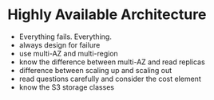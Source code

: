 # Highly Available Architecture
- Everything fails.  Everything. 
- always design for failure
- use multi-AZ and multi-region
- know the difference between multi-AZ and read replicas
- difference between scaling up and scaling out
- read questions carefully and consider the cost element
- know the S3 storage classes
